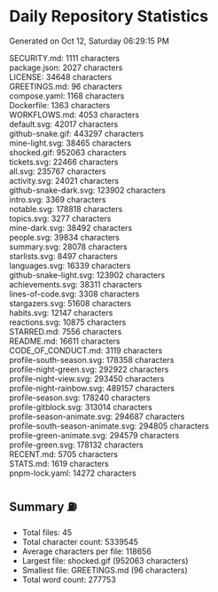 # Daily Repository Statistics 
Generated on Oct 12, Saturday 06:29:15 PM  

SECURITY.md: 1111 characters  
package.json: 2027 characters  
LICENSE: 34648 characters  
GREETINGS.md: 96 characters  
compose.yaml: 1168 characters  
Dockerfile: 1363 characters  
WORKFLOWS.md: 4053 characters  
default.svg: 42017 characters  
github-snake.gif: 443297 characters  
mine-light.svg: 38465 characters  
shocked.gif: 952063 characters  
tickets.svg: 22466 characters  
all.svg: 235767 characters  
activity.svg: 24021 characters  
github-snake-dark.svg: 123902 characters  
intro.svg: 3369 characters  
notable.svg: 178818 characters  
topics.svg: 3277 characters  
mine-dark.svg: 38492 characters  
people.svg: 39834 characters  
summary.svg: 28078 characters  
starlists.svg: 8497 characters  
languages.svg: 16339 characters  
github-snake-light.svg: 123902 characters  
achievements.svg: 38311 characters  
lines-of-code.svg: 3308 characters  
stargazers.svg: 51608 characters  
habits.svg: 12147 characters  
reactions.svg: 10875 characters  
STARRED.md: 7556 characters  
README.md: 16611 characters  
CODE_OF_CONDUCT.md: 3119 characters  
profile-south-season.svg: 178358 characters  
profile-night-green.svg: 292922 characters  
profile-night-view.svg: 293450 characters  
profile-night-rainbow.svg: 489157 characters  
profile-season.svg: 178240 characters  
profile-gitblock.svg: 313014 characters  
profile-season-animate.svg: 294687 characters  
profile-south-season-animate.svg: 294805 characters  
profile-green-animate.svg: 294579 characters  
profile-green.svg: 178132 characters  
RECENT.md: 5705 characters  
STATS.md: 1619 characters  
pnpm-lock.yaml: 14272 characters  

## Summary ⛽  
- Total files: 45  
- Total character count: 5339545  
- Average characters per file: 118656  
- Largest file: shocked.gif (952063 characters)  
- Smallest file: GREETINGS.md (96 characters)  
- Total word count: 277753  
